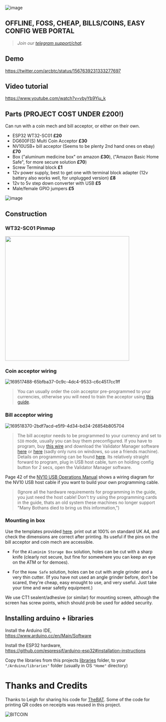 ![image](https://user-images.githubusercontent.com/33088785/189915358-b8d75cf5-9b10-43b8-a874-3cf08b0b95c5.png)


## OFFLINE, FOSS, CHEAP, BILLS/COINS, EASY CONFIG WEB PORTAL 


> <i>Join our <a href="https://t.me/makerbits">telegram support/chat</a>.</i>

## Demo

https://twitter.com/arcbtc/status/1567639231333277697

## Video tutorial

https://www.youtube.com/watch?v=vbyYb9Yiu_k

## Parts (PROJECT COST UNDER £200!)

Can run with a coin mech and bill acceptor, or either on their own.
* ESP32 WT32-SC01 **£20**
* DG600F(S) Multi Coin Acceptor **£30**
* NV10USB+ bill acceptor (Seems to be plenty 2nd hand ones on ebay) **£70**
* Box ("aluminum medicine box" on amazon **£30**), ("Amazon Basic Home Safe", for more secure solution **£70**)
* Screw Terminal block **£1**
* 12v power supply, best to get one with terminal block adapter (12v battery also works well, for unplugged version) **£8**
* 12v to 5v step down converter with USB **£5**
* Male/female GPIO jumpers **£5**

![image](https://user-images.githubusercontent.com/33088785/188955691-248981d3-7189-4548-a650-60986cc3d433.png)


## Construction

### WT32-SC01 Pinmap
<img src="https://user-images.githubusercontent.com/33088785/188833972-1665fb20-39be-456e-93a1-276c0e2a9237.png" style="width:400px">

### Coin acceptor wiring

![169517488-65bfba37-0c9c-4dc4-9533-c6c4517cc1ff](https://user-images.githubusercontent.com/33088785/188748943-960a15fd-f0c8-48e9-870a-af6cde1a3b31.png)

> You can usually order the coin acceptor pre-programmed to your currencies, otherwise you will need to train the acceptor using <a href="https://www.youtube.com/watch?v=Dyun1xjKqc4">this guide</a>.

### Bill acceptor wiring

![169518370-2bdf7acd-e5f9-4d34-bd34-26854b805704](https://user-images.githubusercontent.com/33088785/188748970-7f463a3b-0594-4902-b8c9-0e084029618d.png)

> The bill acceptor needs to be programmed to your currency and set to `SIO` mode, usually you can buy them preconfigured. If you have to program, buy <a href="https://www.innovative-technology.com/shop/cables/nv9-nv10-usb-host-cable-detail">this wire</a> and download the Validator Manager software <a href="https://www.dropbox.com/sh/2mle0czl2j2w7yq/AABie6AJQTq-tXmBv1TUhBUGa?dl=0">here</a> or <a href="http://www.innovative-technology.com/support/secure-download">here</a> (sadly only runs on windows, so use a friends machine). Details on programming can be found <a href="https://github.com/arcbtc/fossa/blob/main/NV10Manual_2.PDF.pdf">here</a>. Its relatively straight forward to program, plug in USB host cable, turn on holding config button for 2 secs, open the Validator Manager software.

Page 42 of the <a href="NV10 operations manual.pdf">NV10 USB Operations Manual</a> shows a wiring diagram for the NV10 USB host cable if you want to build your own programming cable.

> (Ignore all the hardware requirements for programming in the guide, you just need the host cable! Don't try using the programming cards in the guide, thats an old system these machines no longer support "Many Bothans died to bring us this information,")
### Mounting in box

Use the templates provided <a href="cuttingTemplate.pdf">here</a>. print out at 100% on standard UK A4, and check the dimensions are correct after printing. Its useful if the pins on the bill acceptor and coin mech are accessible.

* For the `Aluminim Storage Box` solution, holes can be cut with a sharp knife (clearly not secure, but fine for somewhere you can keep an eye on the ATM or for demoes).

* For the `Home Safe` solution, holes can be cut with angle grinder and a very thin cutter. (If you have not used an angle grinder before, don't be scared, they're cheap, easy enought to use, and very useful. Just take your time and wear safetly equipment.)

We use CT1 sealent/adhesive (or similar) for mounting screen, although the screen has screw points, which should prob be used for added security.

## Installing arduino + libraries

Install the Arduino IDE,<br>
https://www.arduino.cc/en/Main/Software

Install the ESP32 hardware,<br>
https://github.com/espressif/arduino-esp32#installation-instructions

Copy the libraries from this projects <a href="/libraries">libraries</a> folder, to your `"/Arduino/libraries"` folder (usually in OS `"Home"` directory)

# Thanks and Credits

Thanks to Leigh for sharing his code for [TheBAT](https://github.com/cos-it-is/TheBAT). Some of the code for printing QR codes on receipts was reused in this project.

![BITCOIN](https://i.imgur.com/mCfnhZN.png)
